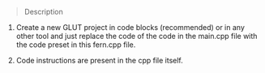 > Description

1. Create a new GLUT project in code blocks (recommended) or in any other tool and just replace the code of the code in the main.cpp file with the code preset in this fern.cpp file.

2. Code instructions are present in the cpp file itself.